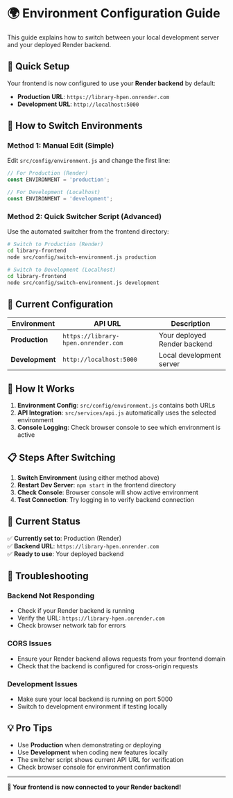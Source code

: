 # 🌍 Environment Configuration Guide

This guide explains how to switch between your local development server and your deployed Render backend.

## 🚀 Quick Setup

Your frontend is now configured to use your **Render backend** by default:
- **Production URL**: `https://library-hpen.onrender.com`
- **Development URL**: `http://localhost:5000`

## 🔄 How to Switch Environments

### Method 1: Manual Edit (Simple)
Edit `src/config/environment.js` and change the first line:

```javascript
// For Production (Render)
const ENVIRONMENT = 'production';

// For Development (Localhost)  
const ENVIRONMENT = 'development';
```

### Method 2: Quick Switcher Script (Advanced)
Use the automated switcher from the frontend directory:

```bash
# Switch to Production (Render)
cd library-frontend
node src/config/switch-environment.js production

# Switch to Development (Localhost)
cd library-frontend  
node src/config/switch-environment.js development
```

## 📡 Current Configuration

| Environment | API URL | Description |
|-------------|---------|-------------|
| **Production** | `https://library-hpen.onrender.com` | Your deployed Render backend |
| **Development** | `http://localhost:5000` | Local development server |

## 🔧 How It Works

1. **Environment Config**: `src/config/environment.js` contains both URLs
2. **API Integration**: `src/services/api.js` automatically uses the selected environment
3. **Console Logging**: Check browser console to see which environment is active

## 📋 Steps After Switching

1. **Switch Environment** (using either method above)
2. **Restart Dev Server**: `npm start` in the frontend directory
3. **Check Console**: Browser console will show active environment
4. **Test Connection**: Try logging in to verify backend connection

## 🎯 Current Status

✅ **Currently set to**: Production (Render)  
✅ **Backend URL**: `https://library-hpen.onrender.com`  
✅ **Ready to use**: Your deployed backend

## 🚨 Troubleshooting

### Backend Not Responding
- Check if your Render backend is running
- Verify the URL: `https://library-hpen.onrender.com`
- Check browser network tab for errors

### CORS Issues
- Ensure your Render backend allows requests from your frontend domain
- Check that the backend is configured for cross-origin requests

### Development Issues
- Make sure your local backend is running on port 5000
- Switch to development environment if testing locally

## 💡 Pro Tips

- Use **Production** when demonstrating or deploying
- Use **Development** when coding new features locally
- The switcher script shows current API URL for verification
- Check browser console for environment confirmation

---

**🎉 Your frontend is now connected to your Render backend!** 